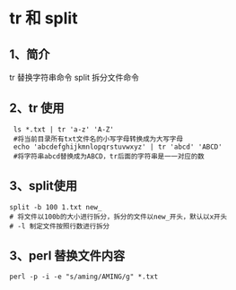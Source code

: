 # tr 和 split

## 1、简介
tr 替换字符串命令
split 拆分文件命令

## 2、tr 使用
```
 ls *.txt | tr 'a-z' 'A-Z'
 #将当前目录所有txt文件名的小写字母转换成为大写字母
 echo 'abcdefghijkmnlopqrstuvwxyz' | tr 'abcd' 'ABCD'
 #将字符串abcd替换成为ABCD，tr后面的字符串是一一对应的数
```
## 3、split使用
```
split -b 100 1.txt new_
# 将文件以100b的大小进行拆分，拆分的文件以new_开头，默认以x开头
# -l 制定文件按照行数进行拆分
```

## 3、perl 替换文件内容
```
perl -p -i -e "s/aming/AMING/g" *.txt
```